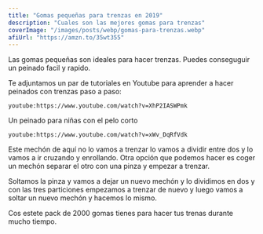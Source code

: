 ```yaml
---
title: "Gomas pequeñas para trenzas en 2019"
description: "Cuales son las mejores gomas para trenzas"
coverImage: "/images/posts/webp/gomas-para-trenzas.webp"
afiUrl: "https://amzn.to/35wt355"
---
```


Las gomas pequeñas son ideales para hacer trenzas. Puedes conseguguir un peinado facil y rapido.

Te adjuntamos un par de tutoriales en Youtube para aprender a hacer peinados con trenzas paso a paso: 

`youtube:https://www.youtube.com/watch?v=XhP2IASWPmk`

Un peinado para niñas con el pelo corto

`youtube:https://www.youtube.com/watch?v=xWv_DqRfVdk`

Este mechón de aquí no lo vamos a trenzar lo vamos a dividir entre dos y lo vamos a ir cruzando y enrollando. Otra opción que podemos hacer es coger un mechón separar el otro con una pinza y empezar a trenzar.

Soltamos la pinza y vamos a dejar un nuevo mechón y lo dividimos en dos y con las tres particiones empezamos a trenzar de nuevo y luego vamos a soltar un nuevo mechón y hacemos lo mismo.

Cos estete pack de 2000 gomas tienes para hacer tus trenas durante mucho tiempo. 
